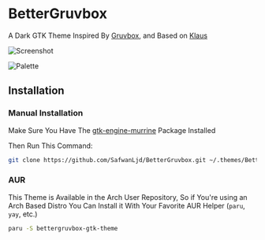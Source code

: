 # BetterGruvbox
A Dark GTK Theme Inspired By [Gruvbox](https://github.com/morhetz/gruvbox), and Based on [Klaus](https://github.com/tsbarnes/Klaus) 

![Screenshot](http://i.imgur.com/5KEdIUQ.png)

![Palette](http://i.imgur.com/wa666xg.png)

## Installation

### Manual Installation

Make Sure You Have The [gtk-engine-murrine](https://archlinux.org/packages/community/x86_64/gtk-engine-murrine) Package Installed

Then Run This Command:
```bash
git clone https://github.com/SafwanLjd/BetterGruvbox.git ~/.themes/BetterGruvbox
```


### AUR
This Theme is Available in the Arch User Repository, So if You're using an Arch Based Distro You Can Install it With Your Favorite AUR Helper (`paru`, `yay`, etc.)
```bash
paru -S bettergruvbox-gtk-theme
```
